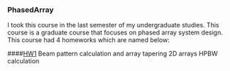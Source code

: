 ### PhasedArray
I took this course in the last semester of my undergraduate studies. This course is a graduate course that focuses on phased array system design. This course had 4 homeworks which are named below:

####[HW1](https://github.com/kasrafallah/datanetwork/tree/main/physical_layer)
Beam pattern calculation and array tapering
2D arrays
HPBW calculation
